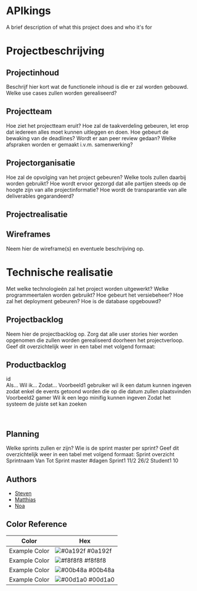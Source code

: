 # APIkings

A brief description of what this project does and who it's for

# Projectbeschrijving
## Projectinhoud

Beschrijf hier kort wat de functionele inhoud is die er zal worden gebouwd. Welke use cases zullen worden gerealiseerd?
## Projectteam
Hoe ziet het projectteam eruit? Hoe zal de taakverdeling gebeuren, let erop dat iedereen alles moet kunnen uitleggen en doen. Hoe gebeurt de bewaking van de deadlines? Wordt er aan peer review gedaan? Welke afspraken worden er gemaakt i.v.m. samenwerking?
## Projectorganisatie
Hoe zal de opvolging van het project gebeuren? Welke tools zullen daarbij worden gebruikt? Hoe wordt ervoor gezorgd dat alle partijen steeds op de hoogte zijn van alle projectinformatie? Hoe wordt de transparantie van alle deliverables gegarandeerd?
## Projectrealisatie
## Wireframes
Neem hier de wireframe(s) en eventuele beschrijving op.
# Technische realisatie
Met welke technologieën zal het project worden uitgewerkt? Welke programmeertalen worden gebruikt? Hoe gebeurt het versiebeheer? Hoe zal het deployment gebeuren? Hoe is de database opgebouwd?
## Projectbacklog
Neem hier de projectbacklog op. Zorg dat alle user stories hier worden opgenomen die zullen worden gerealiseerd doorheen het projectverloop. Geef dit overzichtelijk weer in een tabel met volgend formaat:
## Productbacklog			
id	
Als…	Wil ik…	Zodat…
Voorbeeld1	gebruiker	wil ik een datum kunnen ingeven	zodat enkel de events getoond worden die op die datum zullen plaatsvinden
Voorbeeld2	gamer	Wil ik een lego minifig kunnen ingeven	Zodat het systeem de juiste set kan zoeken

 
## Planning
Welke sprints zullen er zijn? Wie is de sprint master per sprint? Geef dit overzichtelijk weer in een tabel met volgend formaat:
Sprint overzicht				
Sprintnaam	Van	Tot	Sprint master	#dagen
Sprint1	11/2	26/2	Student1	10


## Authors
- [Steven](https://github.com/Joeprogrammer69)
- [Matthias](https://github.com/Syntaxly0)
- [Noa](https://www.github.com/NoaBrecht)



## Color Reference

| Color             | Hex                                                                |
| ----------------- | ------------------------------------------------------------------ |
| Example Color | ![#0a192f](https://via.placeholder.com/10/0a192f?text=+) #0a192f |
| Example Color | ![#f8f8f8](https://via.placeholder.com/10/f8f8f8?text=+) #f8f8f8 |
| Example Color | ![#00b48a](https://via.placeholder.com/10/00b48a?text=+) #00b48a |
| Example Color | ![#00d1a0](https://via.placeholder.com/10/00b48a?text=+) #00d1a0 |

